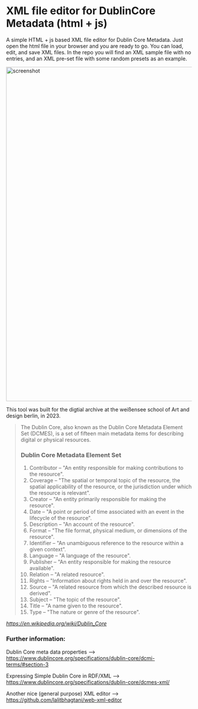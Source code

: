 #  XML file editor for DublinCore Metadata (html + js)

A simple HTML + js based XML file editor for Dublin Core Metadata. Just open the html file in your browser and you are ready to go. You can load, edit, and save XML files. In the repo you will find an XML sample file with no entries, and an XML pre-set file with some random presets as an example. <br>

<img width="906" alt="screenshot" src="https://github.com/tomekness/dublinCore_xml_editor/assets/7965124/ede4d87f-f8c0-461f-9ba4-a1c8b5cadb8c">

This tool was built for the digtial archive at the weißensee school of Art and design berlin, in 2023. 

> The Dublin Core, also known as the Dublin Core Metadata Element Set (DCMES), is a set of fifteen main metadata items for describing digital or physical resources. <br>
> ### Dublin Core Metadata Element Set
>    1. Contributor – "An entity responsible for making contributions to the resource". 
>    2. Coverage – "The spatial or temporal topic of the resource, the spatial applicability of the resource, or the jurisdiction under which the resource is relevant".
>    3. Creator – "An entity primarily responsible for making the resource".
>    4. Date – "A point or period of time associated with an event in the lifecycle of the resource".
>    5. Description – "An account of the resource".
>    6. Format – "The file format, physical medium, or dimensions of the resource".
>    7. Identifier – "An unambiguous reference to the resource within a given context".
>    8. Language – "A language of the resource".
>    9. Publisher – "An entity responsible for making the resource available".
>    10. Relation – "A related resource".
>    11. Rights – "Information about rights held in and over the resource".
>    12. Source – "A related resource from which the described resource is derived".
>    13. Subject – "The topic of the resource".
>    14. Title – "A name given to the resource".
>    15. Type – "The nature or genre of the resource". <br>

*https://en.wikipedia.org/wiki/Dublin_Core*



### Further information:

Dublin Core meta data properties --> https://www.dublincore.org/specifications/dublin-core/dcmi-terms/#section-3

Expressing Simple Dublin Core in RDF/XML --> https://www.dublincore.org/specifications/dublin-core/dcmes-xml/

Another nice (general purpose) XML editor --> https://github.com/lalitbhagtani/web-xml-editor
